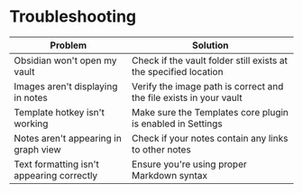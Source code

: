 # Troubleshooting

| Problem | Solution |
|---------|----------|
| Obsidian won't open my vault | Check if the vault folder still exists at the specified location |
| Images aren't displaying in notes | Verify the image path is correct and the file exists in your vault |
| Template hotkey isn't working | Make sure the Templates core plugin is enabled in Settings |
| Notes aren't appearing in graph view | Check if your notes contain any links to other notes |
| Text formatting isn't appearing correctly | Ensure you're using proper Markdown syntax |